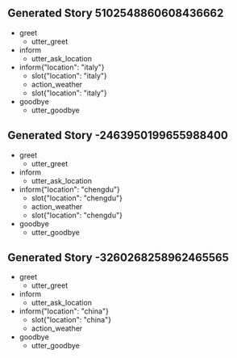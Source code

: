 ## Generated Story 5102548860608436662
* greet
    - utter_greet
* inform
    - utter_ask_location
* inform{"location": "italy"}
    - slot{"location": "italy"}
    - action_weather
    - slot{"location": "italy"}
* goodbye
    - utter_goodbye

## Generated Story -2463950199655988400
* greet
    - utter_greet
* inform
    - utter_ask_location
* inform{"location": "chengdu"}
    - slot{"location": "chengdu"}
    - action_weather
    - slot{"location": "chengdu"}
* goodbye
    - utter_goodbye

## Generated Story -3260268258962465565
* greet
    - utter_greet
* inform
    - utter_ask_location
* inform{"location": "china"}
    - slot{"location": "china"}
    - action_weather
* goodbye
    - utter_goodbye

